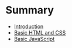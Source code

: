 # Summary

* [Introduction](README.md)
* [Basic HTML and CSS](chapter1.md)
* [Basic JavaScript](chapter3.md)

